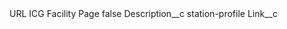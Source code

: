 <?xml version="1.0" encoding="UTF-8"?>
<CustomMetadata xmlns="http://soap.sforce.com/2006/04/metadata" xmlns:xsi="http://www.w3.org/2001/XMLSchema-instance" xmlns:xsd="http://www.w3.org/2001/XMLSchema">
    <label>URL ICG Facility Page</label>
    <protected>false</protected>
    <values>
        <field>Description__c</field>
        <value xsi:type="xsd:string">station-profile</value>
    </values>
    <values>
        <field>Link__c</field>
        <value xsi:nil="true"/>
    </values>
</CustomMetadata>
